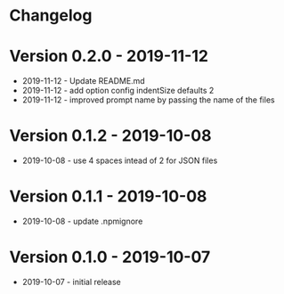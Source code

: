 # Changelog

# Version 0.2.0 - 2019-11-12

- 2019-11-12 - Update README.md
- 2019-11-12 - add option config indentSize defaults 2
- 2019-11-12 - improved prompt name by passing the name of the files

# Version 0.1.2 - 2019-10-08

- 2019-10-08 - use 4 spaces intead of 2 for JSON files

# Version 0.1.1 - 2019-10-08

- 2019-10-08 - update .npmignore

# Version 0.1.0 - 2019-10-07

- 2019-10-07 - initial release
